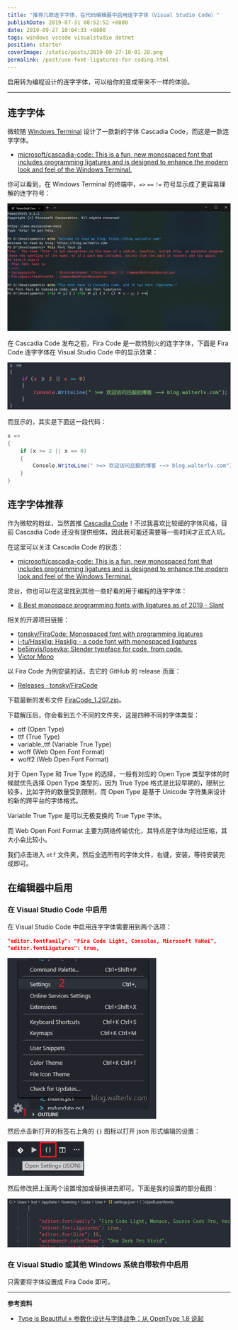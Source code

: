 ```yaml
---
title: "推荐几款连字字体，在代码编辑器中启用连字字体（Visual Studio Code）"
publishDate: 2019-07-31 08:52:52 +0800
date: 2019-09-27 10:04:33 +0800
tags: windows vscode visualstudio dotnet
position: starter
coverImage: /static/posts/2019-09-27-10-01-28.png
permalink: /post/use-font-ligatures-for-coding.html
---
```


启用转为编程设计的连字字体，可以给你的变成带来不一样的体验。

---

<div id="toc"></div>

## 连字字体

微软随 [Windows Terminal](https://github.com/microsoft/terminal) 设计了一款新的字体 Cascadia Code，而这是一款连字字体。

- [microsoft/cascadia-code: This is a fun, new monospaced font that includes programming ligatures and is designed to enhance the modern look and feel of the Windows Terminal.](https://github.com/microsoft/cascadia-code)

你可以看到，在 Windows Terminal 的终端中，`=>` `==` `!=` 符号显示成了更容易理解的连字符号：

![Cascadia Code](/static/posts/2019-09-27-10-01-28.png)

在 Cascadia Code 发布之前，Fira Code 是一款特别火的连字字体，下面是 Fira Code 连字字体在 Visual Studio Code 中的显示效果：

![Fira Code in Visual Studio Code](/static/posts/2019-07-30-08-30-37.png)

而显示的，其实是下面这一段代码：

```csharp
x =>
{
    if (x >= 2 || x == 0)
    {
        Console.WriteLine(" >=> 欢迎访问吕毅的博客 ~~> blog.walterlv.com");
    }
}
```

## 连字字体推荐

作为微软的粉丝，当然首推 [Cascadia Code](https://github.com/microsoft/cascadia-code)！不过我喜欢比较细的字体风格，目前 Cascadia Code 还没有提供细体，因此我可能还需要等一些时间才正式入坑。

在这里可以关注 Cascadia Code 的状态：

- [microsoft/cascadia-code: This is a fun, new monospaced font that includes programming ligatures and is designed to enhance the modern look and feel of the Windows Terminal.](https://github.com/microsoft/cascadia-code)

灵台，你也可以在这里找到其他一些好看的用于编程的连字字体：

- [8 Best monospace programming fonts with ligatures as of 2019 - Slant](https://www.slant.co/topics/5611/~monospace-programming-fonts-with-ligatures#2)

相关的开源项目链接：

- [tonsky/FiraCode: Monospaced font with programming ligatures](https://github.com/tonsky/FiraCode)
- [i-tu/Hasklig: Hasklig - a code font with monospaced ligatures](https://github.com/i-tu/Hasklig)
- [be5invis/Iosevka: Slender typeface for code, from code.](https://github.com/be5invis/Iosevka)
- [Victor Mono](https://rubjo.github.io/victor-mono/)

以 Fira Code 为例安装的话，去它的 GitHub 的 release 页面：

- [Releases · tonsky/FiraCode](https://github.com/tonsky/FiraCode/releases)

下载最新的发布文件 [FiraCode_1.207.zip](https://github.com/tonsky/FiraCode/releases/download/1.207/FiraCode_1.207.zip)。

下载解压后，你会看到五个不同的文件夹，这是四种不同的字体类型：

- otf (Open Type)
- ttf (True Type)
- variable_ttf (Variable True Type)
- woff (Web Open Font Format)
- woff2 (Web Open Font Format)

对于 Open Type 和 True Type 的选择，一般有对应的 Open Type 类型字体的时候就优先选择 Open Type 类型的，因为 True Type 格式是比较早期的，限制比较多，比如字符的数量受到限制，而 Open Type 是基于 Unicode 字符集来设计的新的跨平台的字体格式。

Variable True Type 是可以无极变换的 True Type 字体。

而 Web Open Font Format 主要为网络传输优化，其特点是字体均经过压缩，其大小会比较小。

我们点击进入 `otf` 文件夹，然后全选所有的字体文件，右键，安装，等待安装完成即可。

## 在编辑器中启用

### 在 Visual Studio Code 中启用

在 Visual Studio Code 中启用连字字体需要用到两个选项：

```json
"editor.fontFamily": "Fira Code Light, Consolas, Microsoft YaHei",
"editor.fontLigatures": true,
```

![打开 Visual Studio Code 设置](/static/posts/2019-07-31-08-48-38.png)

然后点击新打开的标签右上角的 `{}` 图标以打开 json 形式编辑的设置：

![使用 json 编辑设置](/static/posts/2019-07-31-08-49-46.png)

然后修改把上面两个设置增加或替换进去即可。下面是我的设置的部分截图：

![设置启用连字字体](/static/posts/2019-07-31-08-50-30.png)

### 在 Visual Studio 或其他 Windows 系统自带软件中启用

只需要将字体设置成 Fira Code 即可。

---

**参考资料**

- [Type is Beautiful » 参数化设计与字体战争：从 OpenType 1.8 说起](https://thetype.com/2016/09/10968/)


